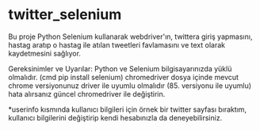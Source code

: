 # twitter_selenium
Bu proje Python Selenium kullanarak webdriver'ın, twittera giriş yapmasını, hastag aratıp o hastag ile atılan tweetleri favlamasını ve text olarak kaydetmesini sağlıyor.

Gereksinimler ve Uyarılar:
Python ve Selenium bilgisayarınızda yüklü olmalıdır. (cmd pip install selenium) 
chromedriver dosya içinde mevcut chrome versiyonunuz driver ile uyumlu olmalıdır (85. versiyonu ile uyumlu) hata alırsanız güncel chromedriver ile değiştirin.

*userinfo kısmında kullanıcı bilgileri için örnek bir twitter sayfası bıraktım, kullanıcı bilgilerini değiştirip kendi hesabınızla da deneyebilirsiniz.
